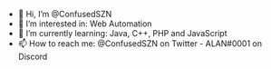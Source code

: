 - 👋 Hi, I’m @ConfusedSZN
- 👀 I’m interested in: Web Automation
- 🌱 I’m currently learning: Java, C++, PHP and JavaScript
- 📫 How to reach me: @ConfusedSZN on Twitter - ALAN#0001 on Discord

<!---
ConfusedSZN/ConfusedSZN is a ✨ special ✨ repository because its `README.md` (this file) appears on your GitHub profile.
You can click the Preview link to take a look at your changes.
--->
